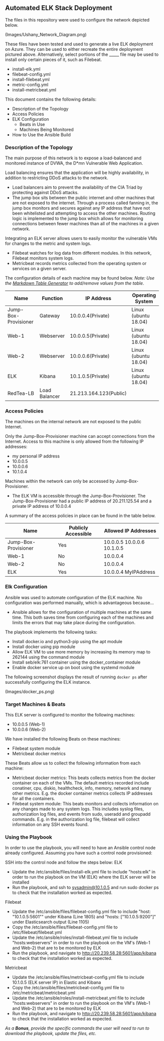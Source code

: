 
## Automated ELK Stack Deployment

The files in this repository were used to configure the network depicted below.

(Images/Ushany_Network_Diagram.png)

These files have been tested and used to generate a live ELK deployment on Azure. They can be used to either recreate the entire deployment pictured above. Alternatively, select portions of the _____ file may be used to install only certain pieces of it, such as Filebeat.

  - install-elk.yml
  - filebeat-config.yml
  - install-filebeat.yml
  - metric-config.yml
  - install-metricbeat.yml

This document contains the following details:
- Description of the Topology
- Access Policies
- ELK Configuration
  - Beats in Use
  - Machines Being Monitored
- How to Use the Ansible Build


### Description of the Topology

The main purpose of this network is to expose a load-balanced and monitored instance of DVWA, the D*mn Vulnerable Web Application.

Load balancing ensures that the application will be highly availability, in addition to restricting DDoS attacks to the network.
- Load balancers aim to prevent the availability of the CIA Triad by protecting against DDoS attacks.
- The jump box sits between the public internet and other machines that are not exposed to the internet. Through a process called fanning in, the jump box monitors and secures against any IP address that have not been whitelisted and attempting to access the other machines. Routing logic is implemented to the jump box which allows for monitoring connections between fewer machines than all of the machines in a given network.

Integrating an ELK server allows users to easily monitor the vulnerable VMs for changes to the metric and system logs.
- Filebeat watches for log data from different modules. In this network, Filebeat monitors system logs.
- Metricbeat records metrics collected from the operating system or services on a given server.

The configuration details of each machine may be found below.
_Note: Use the [Markdown Table Generator](http://www.tablesgenerator.com/markdown_tables) to add/remove values from the table_.

| Name                 | Function      | IP Address                              | Operating System			 |
|----------------------|---------------|-----------------------------------------|---------------------------------|
| Jump-Box-Provisioner | Gateway       | 10.0.0.4(Private)  | Linux (ubuntu 18.04)            |
| Web-1                | Webserver     | 10.0.0.5(Private)                       | Linux (ubuntu 18.04)            |
| Web-2                | Webserver     | 10.0.0.6(Private)                       | Linux (ubuntu 18.04)            |
| ELK                  | Kibana        | 10.1.0.5(Private) 	  | Linux (ubuntu 18.04)            |
| RedTea-LB            | Load Balancer | 21.213.164.123(Public)                  |              		       |

### Access Policies

The machines on the internal network are not exposed to the public Internet. 

Only the Jump-Box-Provisioner machine can accept connections from the Internet. Access to this machine is only allowed from the following IP addresses:
- my personal IP address
- 10.0.0.5
- 10.0.0.6
- 10.1.0.4

Machines within the network can only be accessed by Jump-Box-Provisioner.
- The ELK VM is accessible through the Jump-Box-Provisioner. The Jump-Box-Provisioner had a public IP address of 20.211.125.54 and a private IP address of 10.0.0.4

A summary of the access policies in place can be found in the table below.

| Name                 | Publicly Accessible | Allowed IP Addresses       |
|----------------------|---------------------|----------------------------|
| Jump-Box-Provisioner | Yes                 | 10.0.0.5 10.0.0.6 10.1.0.5 |
| Web-1                | No                  | 10.0.0.4                   |
| Web-2                | No                  | 10.0.0.4                   |
| ELK                  | Yes                 | 10.0.0.4 MyIPAddress       |

### Elk Configuration

Ansible was used to automate configuration of the ELK machine. No configuration was performed manually, which is advantageous because...
- Ansible allows for the configuration of multiple machines at the same time. This both saves time from configuring each of the machines and limits the errors that may take place during the configuration.

The playbook implements the following tasks:
- Install docker.io and python3-pip using the apt module
- Install docker using pip module
- Allow ELK VM to use more memory by increasing its memory map to 262144 using the command module
- Install seb/elk:761 container using the docker_container module
- Enable docker service up on boot using the systemd module

The following screenshot displays the result of running `docker ps` after successfully configuring the ELK instance.

(Images/docker_ps.png)

### Target Machines & Beats
This ELK server is configured to monitor the following machines:
- 10.0.0.5 (Web-1)
- 10.0.0.6 (Web-2)

We have installed the following Beats on these machines:
- Filebeat system module
- Metricbeat docker metrics

These Beats allow us to collect the following information from each machine:
- Metricbeat docker metrics: This beats collects metrics from the docker container on each of the VMs. The default metrics recorded include conatiner, cpu, diskio, healthcheck, info, memory, network and many other metrics. E.g. the docker container metrics collects IP addresses for all the containers.
- Filebeat system module: This beats monitors and collects information on any changes made to any system logs. This includes syslog files, authorization log files, and events from sudo, useradd and groupadd commands. E.g. in the authorization log file, filebeat will collect information on any SSH events found.

### Using the Playbook
In order to use the playbook, you will need to have an Ansible control node already configured. Assuming you have such a control node provisioned: 

SSH into the control node and follow the steps below:
ELK
- Update the /etc/ansible/files/install-elk.yml file to include "hosts:elk" in order to run the playbook on the VM (ELK) where the ELK server will be installed 
- Run the playbook, and ssh to sysadmin@10.1.0.5 and run sudo docker ps to check that the installation worked as expected.

Filebeat
- Update the /etc/ansible/files/filebeat-config.yml file to include "host: "10.1.0.5:5601"" under Kibana (Line 1805) and "hosts: ["10.1.0.5:9200"]" under Elasticsearch output (Line 1105)
- Copy the /etc/ansible/files/filebeat-config.yml file to /etc/filebeat/filebeat.yml
- Update the /etc/ansible/roles/install-filebeat.yml file to include "hosts:webservers" in order to run the playbook on the VM's (Web-1 and Web-2) that are to be monitored by ELK 
- Run the playbook, and navigate to http://20.239.58.28:5601/app/kibana to check that the installation worked as expected.

Metricbeat
- Update the /etc/ansible/files/metricbeat-config.yml file to include 10.1.0.5 (ELK server IP) in Elastic and Kibana
- Copy the /etc/ansible/files/metricbeat-config.yml file to /etc/metricbeat/metricbeat.yml
- Update the /etc/ansible/roles/install-metricbeat.yml file to include "hosts:webservers" in order to run the playbook on the VM's (Web-1 and Web-2) that are to be monitored by ELK 
- Run the playbook, and navigate to http://20.239.58.28:5601/app/kibana to check that the installation worked as expected.

_As a **Bonus**, provide the specific commands the user will need to run to download the playbook, update the files, etc._